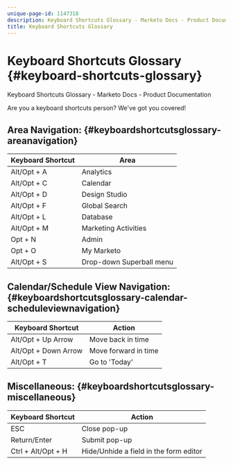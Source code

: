 ```yaml
---
unique-page-id: 1147318
description: Keyboard Shortcuts Glossary - Marketo Docs - Product Documentation
title: Keyboard Shortcuts Glossary
---
```


# Keyboard Shortcuts Glossary {#keyboard-shortcuts-glossary}

Keyboard Shortcuts Glossary - Marketo Docs - Product Documentation

Are you a keyboard shortcuts person? We've got you covered!

## Area Navigation: {#keyboardshortcutsglossary-areanavigation}

| Keyboard Shortcut |Area |
|---|---|
| Alt/Opt + A |Analytics |
| Alt/Opt + C |Calendar |
| Alt/Opt + D |Design Studio |
| Alt/Opt + F |Global Search |
| Alt/Opt + L |Database |
| Alt/Opt + M |Marketing Activities |
| Opt + N |Admin |
| Opt + O |My Marketo |
| Alt/Opt + S |Drop-down&nbsp;Superball menu |

## Calendar/Schedule View&nbsp;Navigation:&nbsp; {#keyboardshortcutsglossary-calendar-scheduleviewnavigation}

| Keyboard Shortcut |Action |
|---|---|
| Alt/Opt + Up Arrow |Move back in time |
| Alt/Opt + Down Arrow |Move forward in time |
| Alt/Opt + T |Go to 'Today' |

## Miscellaneous: {#keyboardshortcutsglossary-miscellaneous}

| Keyboard Shortcut |Action |
|---|---|
| ESC |Close pop-up |
| Return/Enter |Submit pop-up |
| Ctrl + Alt/Opt + H |Hide/Unhide a field in the form editor |

